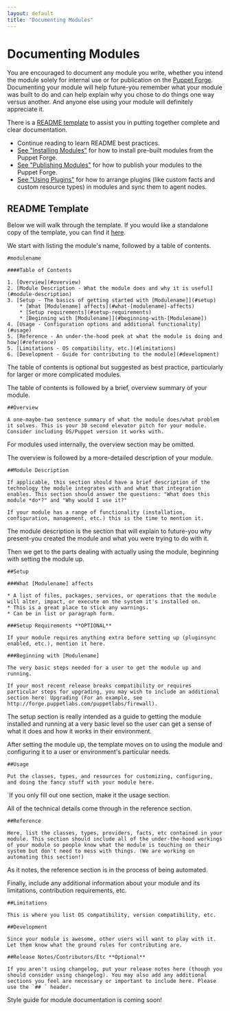 ```yaml
---
layout: default
title: "Documenting Modules"
---
```


[installing]: ./modules_installing.html
[fundamentals]: ./modules_fundamentals.html
[plugins]: /guides/plugins_in_modules.html
[publishing]: ./modules_publishing.html
[template]: ./readmetemplate.html
[forge]: https://forge.puppetlabs.com/

Documenting Modules
=====

You are encouraged to document any module you write, whether you intend the module solely for internal use or for publication on the [Puppet Forge][forge]. Documenting your module will help future-you remember what your module was built to do and can help explain why you chose to do things one way versus another. And anyone else using your module will definitely appreciate it. 

There is a [README template][template] to assist you in putting together complete and clear documentation.

* Continue reading to learn README best practices.
* [See "Installing Modules"][installing] for how to install pre-built modules from the Puppet Forge.
* [See "Publishing Modules"][publishing] for how to publish your modules to the Puppet Forge.
* [See "Using Plugins"][plugins] for how to arrange plugins (like custom facts and custom resource types) in modules and sync them to agent nodes.


README Template
---

Below we will walk through the template. If you would like a standalone copy of the template, you can find it [here][template].

We start with listing the module's name, followed by a table of contents. 

    #modulename

    ####Table of Contents

    1. [Overview](#overview)
    2. [Module Description - What the module does and why it is useful](#module-description)
    3. [Setup - The basics of getting started with [Modulename]](#setup)
        * [What [Modulename] affects](#what-[modulename]-affects)
        * [Setup requirements](#setup-requirements)
        * [Beginning with [Modulename]](#beginning-with-[Modulename])
    4. [Usage - Configuration options and additional functionality](#usage)
    5. [Reference - An under-the-hood peek at what the module is doing and how](#reference)
    5. [Limitations - OS compatibility, etc.](#limitations)
    6. [Development - Guide for contributing to the module](#development)

The table of contents is optional but suggested as best practice, particularly for larger or more complicated modules.

The table of contents is followed by a brief, overview summary of your module.

    ##Overview
    
    A one-maybe-two sentence summary of what the module does/what problem it solves. This is your 30 second elevator pitch for your module. Consider including OS/Puppet version it works with.       

For modules used internally, the overview section may be omitted. 

The overview is followed by a more-detailed description of your module.
    
    ##Module Description
    
    If applicable, this section should have a brief description of the technology the module integrates with and what that integration enables. This section should answer the questions: "What does this module *do*?" and "Why would I use it?"
    
    If your module has a range of functionality (installation, configuration, management, etc.) this is the time to mention it.

The module description is the section that will explain to future-you why present-you created the module and what you were trying to do with it. 

Then we get to the parts dealing with actually using the module, beginning with setting the module up. 

    ##Setup
    
    ###What [Modulename] affects
    
    * A list of files, packages, services, or operations that the module will alter, impact, or execute on the system it's installed on.
    * This is a great place to stick any warnings.
    * Can be in list or paragraph form. 
    
    ###Setup Requirements **OPTIONAL**
    
    If your module requires anything extra before setting up (pluginsync enabled, etc.), mention it here.
    
    ###Beginning with [Modulename]	
    
    The very basic steps needed for a user to get the module up and running. 
    
    If your most recent release breaks compatibility or requires particular steps for upgrading, you may wish to include an additional section here: Upgrading (For an example, see http://forge.puppetlabs.com/puppetlabs/firewall).

The setup section is really intended as a guide to getting the module installed and running at a very basic level so the user can get a sense of what it does and how it works in their environment.

After setting the module up, the template moves on to using the module and configuring it to a user or environment's particular needs. 
    
    ##Usage
    
    Put the classes, types, and resources for customizing, configuring, and doing the fancy stuff with your module here. 

`If you only fill out one section, make it the usage section. 

All of the technical details come through in the reference section. 
    
    ##Reference
    
    Here, list the classes, types, providers, facts, etc contained in your module. This section should include all of the under-the-hood workings of your module so people know what the module is touching on their system but don't need to mess with things. (We are working on automating this section!) 
    
As it notes, the reference section is in the process of being automated. 

Finally, include any additional information about your module and its limitations, contribution requirements, etc.

    ##Limitations
    
    This is where you list OS compatibility, version compatibility, etc.

    ##Development
    
    Since your module is awesome, other users will want to play with it. Let them know what the ground rules for contributing are.
    
    ##Release Notes/Contributors/Etc **Optional**
    
    If you aren't using changelog, put your release notes here (though you should consider using changelog). You may also add any additional sections you feel are necessary or important to include here. Please use the `## ` header. 

Style guide for module documentation is coming soon! 